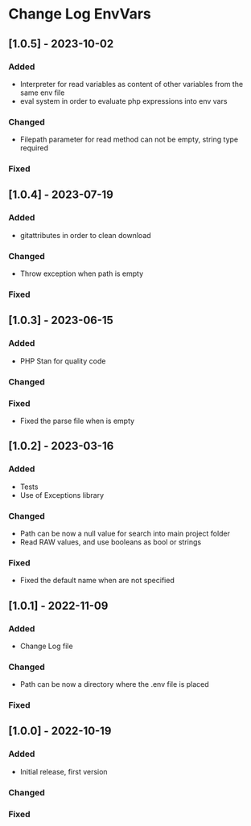 # Change Log EnvVars


## [1.0.5] - 2023-10-02

### Added

- Interpreter for read variables as content of other variables from the same env file
- eval system in order to evaluate php expressions into env vars

### Changed

- Filepath parameter for read method can not be empty, string type required

### Fixed


## [1.0.4] - 2023-07-19

### Added

- gitattributes in order to clean download

### Changed

- Throw exception when path is empty

### Fixed


## [1.0.3] - 2023-06-15

### Added

- PHP Stan for quality code

### Changed

### Fixed

- Fixed the parse file when is empty


## [1.0.2] - 2023-03-16

### Added

- Tests
- Use of Exceptions library

### Changed

- Path can be now a null value for search into main project folder
- Read RAW values, and use booleans as bool or strings

### Fixed

- Fixed the default name when are not specified


## [1.0.1] - 2022-11-09

### Added

- Change Log file

### Changed

- Path can be now a directory where the .env file is placed

### Fixed


## [1.0.0] - 2022-10-19

### Added

- Initial release, first version

### Changed

### Fixed
